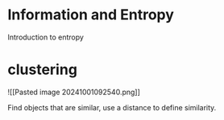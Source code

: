 

# Information and Entropy

Introduction to entropy

# clustering

![[Pasted image 20241001092540.png]]

Find objects that are similar, use a distance to define similarity.

